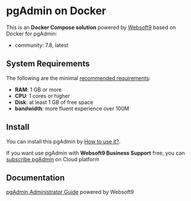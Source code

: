 # pgAdmin on Docker  

This is an **Docker Compose solution** powered by [Websoft9](https://www.websoft9.com) based on Docker for pgAdmin:


 - community:  7.8, latest


## System Requirements

The following are the minimal [recommended requirements](https://github.com/postgres/pgadmin4/blob/master/requirements.txt):

* **RAM**: 1 GB or more
* **CPU**: 1 cores or higher
* **Disk**: at least 1 GB of free space
* **bandwidth**: more fluent experience over 100M  

## Install

You can install this pgAdmin by [How to use it?](https://github.com/Websoft9/docker-library#how-to-use-it).   

If you want use pgAdmin with **Websoft9 Business Support** free, you can [subscribe pgAdmin](https://www.websoft9.com/apps) on Cloud platform

## Documentation

[pgAdmin Administrator Guide](https://support.websoft9.com/docs/pgadmin) powered by Websoft9